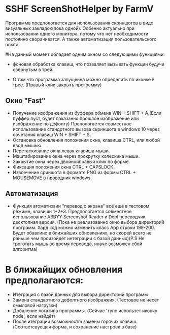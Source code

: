 # SSHF  ScreenShotHelper by FarmV

Программа предпологается для использования скриншотов в виде визуальных закладок(пока одной). Ообенно актуально при использовании одного монитора, потому что нет необходимости постоянно сворачиватся. А также автоматизация пользовательского опыта.



#На данный момент обладает одним окном со следующими функциями:

- фоновая обработка клавиш, что позваляет вызывать функции  будучи свёрнутым в трей.

- О том что программа запущенна можно определить по иконке в трее. (Правый клик закрыть программу)


## Окно "Fast"

- Получение изображения из буффера обмена WIN + SHIFT + A.(Если буффер пуст, будет паказанно прошлое изображение или изображение по дефолту) 
Препологается совместное использование стандртного вызова скриншота в windows 10 через сочетания клавиш WIN + SHIFT + S.
- Остановка обновления положения окна, клавиша CTRL, или любой ввод мышью.
- Перетаскивание окна левая клавиша мыши.
- Маштабирование окна через прокрутку колёскика мыши.
- Закрытие окна через двойнойправый клик по форме. 
- Фиксация положения окна CTRL + CAPSLOCK.
- Извлечение сриншота в формате PNG из формы CTRL + MOUSEMOVE в проводник windows.

## Автоматизация
- Функция атоматизаии "перевод с экрана" всё ещё в тестовом режиме, клавиши 1+2+3.
Предпологается совместное использование ABBYY Screenshot Reader и Depl переводчик
десктопная версия. (Пока не реализованно окно выбора директорий программ. Хард код можно изменить класс App строки 199-200. Будет обавлино в ближайших обновлениях, но скорей всего не раньше чем произойдёт интеграции с базой данных)(P.S Не троготать мышь во время перевода, иначе возможен сбой алгоритма)

# В ближайщих обновления предполагаются:

- Итеграция с базой данных для выбора директорий программ
- Замена стандартного дефолтного изображеия. (Тестовое не несёт смыловой нагрузки)
- Добаление логатипа программы. (Cейчас 'тупо использет иконку node', если найдёт)
- После итеграции возможностm замены горячих клавиш. (Cоответсвуещая форма, и сохранение настроек в базе)
